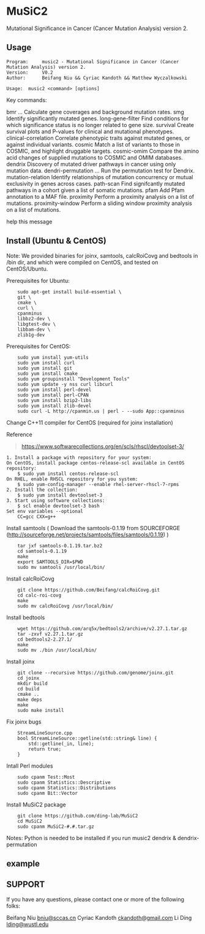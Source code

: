 MuSiC2
===========
Mutational Significance in Cancer (Cancer Mutation Analysis) version 2.

Usage
-----

    Program:     music2 - Mutational Significance in Cancer (Cancer Mutation Analysis) version 2.
    Version:     V0.2
    Author:      Beifang Niu && Cyriac Kandoth && Matthew Wyczalkowski

    Usage:  music2 <command> [options]

Key commands:

bmr                    ...  Calculate gene coverages and background mutation rates.
smg                         Identify significantly mutated genes.
long-gene-filter            Find conditions for which significance status is no longer related to gene size. 
survival                    Create survival plots and P-values for clinical and mutational phenotypes.  
clinical-correlation        Correlate phenotypic traits against mutated genes, or against individual variants.
cosmic                      Match a list of variants to those in COSMIC, and highlight druggable targets.
cosmic-omim                 Compare the amino acid changes of supplied mutations to COSMIC and OMIM databases.
dendrix                     Discovery of mutated driver pathways in cancer using only mutation data. 
dendri-permutation     ...  Run the permutation test for Dendrix. 
mutation-relation           Identify relationships of mutation concurrency or mutual exclusivity in genes across cases.
path-scan                   Find signifcantly mutated pathways in a cohort given a list of somatic mutations.
pfam                        Add Pfam annotation to a MAF file.
proximity                   Perform a proximity analysis on a list of mutations.
proximity-window            Perform a sliding window proximity analysis on a list of mutations.

help      this message


Install (Ubuntu & CentOS)
-------
Note: We provided binaries for joinx, samtools, calcRoiCovg and bedtools in /bin dir, and which were compiled on CentOS, and tested on CentOS/Ubuntu.

Prerequisites for Ubuntu:

        sudo apt-get install build-essential \
        git \
        cmake \
        curl \
        cpanminus
        libbz2-dev \
        libgtest-dev \
        libbam-dev \
        zlib1g-dev 

Prerequisites for CentOS:

        sudo yum install yum-utils
        sudo yum install curl
        sudo yum install git
        sudo yum install cmake
        sudo yum groupinstall "Development Tools"
        sudo yum update -y nss curl libcurl
        sudo yum install perl-devel
        sudo yum install perl-CPAN
        sudo yum install bzip2-libs
        sudo yum install zlib-devel
        sudo curl -L http://cpanmin.us | perl - --sudo App::cpanminus


Change C++11 compiler for CentOS (required for joinx installation)

   Reference 
> https://www.softwarecollections.org/en/scls/rhscl/devtoolset-3/ 

    1. Install a package with repository for your system:
    On CentOS, install package centos-release-scl available in CentOS repository:
        $ sudo yum install centos-release-scl
    On RHEL, enable RHSCL repository for you system:
        $ sudo yum-config-manager --enable rhel-server-rhscl-7-rpms
    2. Install the collection:
        $ sudo yum install devtoolset-3
    3. Start using software collections:
        $ scl enable devtoolset-3 bash
    Set env variables --optional
        CC=gcc CXX=g++ 

Install samtools ( Download the samtools-0.1.19 from SOURCEFORGE (http://sourceforge.net/projects/samtools/files/samtools/0.1.19) )

        tar jxf samtools-0.1.19.tar.bz2
        cd samtools-0.1.19
        make
        export SAMTOOLS_DIR=$PWD
        sudo mv samtools /usr/local/bin/

Install calcRoiCovg 

        git clone https://github.com/Beifang/calcRoiCovg.git
        cd calc-roi-covg
        make
        sudo mv calcRoiCovg /usr/local/bin/

Install bedtools 

        wget https://github.com/arq5x/bedtools2/archive/v2.27.1.tar.gz
        tar -zxvf v2.27.1.tar.gz
        cd bedtools2-2.27.1/
        make
        sudo mv ./bin /usr/local/bin/

Install joinx 

        git clone --recursive https://github.com/genome/joinx.git
        cd joinx
        mkdir build
        cd build
        cmake ..
        make deps
        make
        sudo make install

Fix joinx bugs

        StreamLineSource.cpp
        bool StreamLineSource::getline(std::string& line) {
            std::getline(_in, line);
            return true;
        }

Intall Perl modules

        sudo cpanm Test::Most 
        sudo cpanm Statistics::Descriptive
        sudo cpanm Statistics::Distributions
        sudo cpanm Bit::Vector

Install MuSiC2 package
        
        git clone https://github.com/ding-lab/MuSiC2
        cd MuSiC2
        sudo cpanm MuSiC2-#.#.tar.gz

Notes: Python is needed to be installed if you run music2 dendrix & dendrix-permutation 


example
-------



SUPPORT
-------

If you have any questions, please contact one or more of the following folks:

Beifang Niu <bniu@sccas.cn>
Cyriac Kandoth <ckandoth@gmail.com>
Li Ding <lding@wustl.edu>

